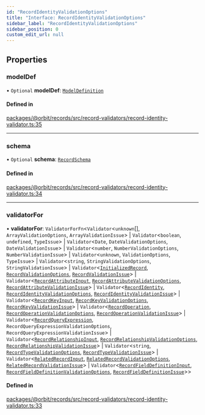 ```yaml
---
id: "RecordIdentityValidationOptions"
title: "Interface: RecordIdentityValidationOptions"
sidebar_label: "RecordIdentityValidationOptions"
sidebar_position: 0
custom_edit_url: null
---
```


## Properties

### modelDef

• `Optional` **modelDef**: [`ModelDefinition`](ModelDefinition.md)

#### Defined in

[packages/@orbit/records/src/record-validators/record-identity-validator.ts:35](https://github.com/orbitjs/orbit/blob/6e0cbd41/packages/@orbit/records/src/record-validators/record-identity-validator.ts#L35)

___

### schema

• `Optional` **schema**: [`RecordSchema`](../classes/RecordSchema.md)

#### Defined in

[packages/@orbit/records/src/record-validators/record-identity-validator.ts:34](https://github.com/orbitjs/orbit/blob/6e0cbd41/packages/@orbit/records/src/record-validators/record-identity-validator.ts#L34)

___

### validatorFor

• **validatorFor**: `ValidatorForFn`<`Validator`<`unknown`[], `ArrayValidationOptions`, `ArrayValidationIssue`\> \| `Validator`<`boolean`, `undefined`, `TypeIssue`\> \| `Validator`<`Date`, `DateValidationOptions`, `DateValidationIssue`\> \| `Validator`<`number`, `NumberValidationOptions`, `NumberValidationIssue`\> \| `Validator`<`unknown`, `ValidationOptions`, `TypeIssue`\> \| `Validator`<`string`, `StringValidationOptions`, `StringValidationIssue`\> \| `Validator`<[`InitializedRecord`](InitializedRecord.md), [`RecordValidationOptions`](RecordValidationOptions.md), [`RecordValidationIssue`](../modules.md#recordvalidationissue)\> \| `Validator`<[`RecordAttributeInput`](RecordAttributeInput.md), [`RecordAttributeValidationOptions`](RecordAttributeValidationOptions.md), [`RecordAttributeValidationIssue`](../modules.md#recordattributevalidationissue)\> \| `Validator`<[`RecordIdentity`](RecordIdentity.md), [`RecordIdentityValidationOptions`](RecordIdentityValidationOptions.md), [`RecordIdentityValidationIssue`](../modules.md#recordidentityvalidationissue)\> \| `Validator`<[`RecordKeyInput`](RecordKeyInput.md), [`RecordKeyValidationOptions`](RecordKeyValidationOptions.md), [`RecordKeyValidationIssue`](../modules.md#recordkeyvalidationissue)\> \| `Validator`<[`RecordOperation`](../modules.md#recordoperation), [`RecordOperationValidationOptions`](RecordOperationValidationOptions.md), [`RecordOperationValidationIssue`](../modules.md#recordoperationvalidationissue)\> \| `Validator`<[`RecordQueryExpression`](../modules.md#recordqueryexpression), `RecordQueryExpressionValidationOptions`, `RecordQueryExpressionValidationIssue`\> \| `Validator`<[`RecordRelationshipInput`](RecordRelationshipInput.md), [`RecordRelationshipValidationOptions`](RecordRelationshipValidationOptions.md), [`RecordRelationshipValidationIssue`](../modules.md#recordrelationshipvalidationissue)\> \| `Validator`<`string`, [`RecordTypeValidationOptions`](RecordTypeValidationOptions.md), [`RecordTypeValidationIssue`](../modules.md#recordtypevalidationissue)\> \| `Validator`<[`RelatedRecordInput`](RelatedRecordInput.md), [`RelatedRecordValidationOptions`](RelatedRecordValidationOptions.md), [`RelatedRecordValidationIssue`](../modules.md#relatedrecordvalidationissue)\> \| `Validator`<[`RecordFieldDefinitionInput`](RecordFieldDefinitionInput.md), [`RecordFieldDefinitionValidationOptions`](RecordFieldDefinitionValidationOptions.md), [`RecordFieldDefinitionIssue`](RecordFieldDefinitionIssue.md)\>\>

#### Defined in

[packages/@orbit/records/src/record-validators/record-identity-validator.ts:33](https://github.com/orbitjs/orbit/blob/6e0cbd41/packages/@orbit/records/src/record-validators/record-identity-validator.ts#L33)
